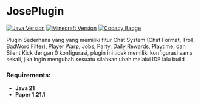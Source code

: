 # JosePlugin

[![Java Version](https://img.shields.io/badge/java-21-orange)](https://openjdk.org/projects/jdk/21/)
[![Minecraft Version](https://img.shields.io/badge/minecraft-1.21.1-green)](https://www.minecraft.net/en-us/article/minecraft-java-edition-1-21)
[![Codacy Badge](https://app.codacy.com/project/badge/Grade/bc3cf799ac554dca9234e2c52075d505)](https://app.codacy.com/gh/josemarcellio/JosePlugin/dashboard?utm_source=gh&utm_medium=referral&utm_content=&utm_campaign=Badge_grade)

Plugin Sederhana yang yang memiliki fitur Chat System (Chat Format, Troll, BadWord Filter), Player Warp, Jobs, Party, Daily Rewards, Playtime, dan Silent Kick dengan 0 konfigurasi, plugin ini tidak memiliki konfigurasi
sama sekali, jika ingin mengubah sesuatu silahkan ubah melalui IDE lalu build


### Requirements:
- **Java 21**
- **Paper 1.21.1**
